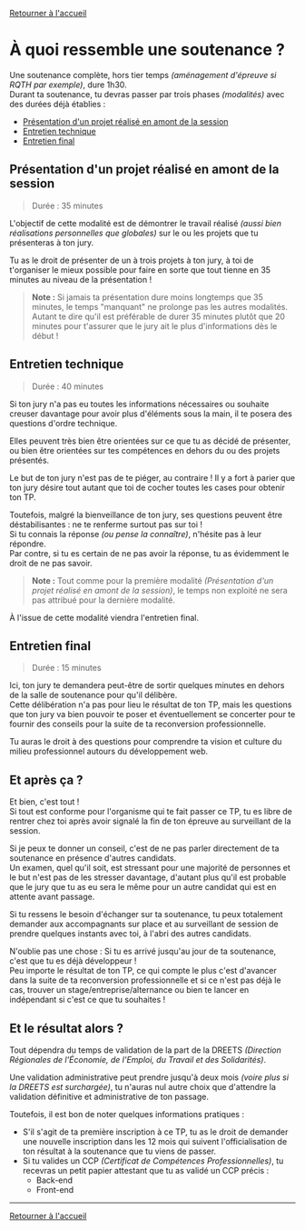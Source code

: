 [Retourner à l'accueil](./readme.md)

# À quoi ressemble une soutenance ?
Une soutenance complète, hors tier temps _(aménagement d'épreuve si RQTH par exemple)_, dure 1h30.  
Durant ta soutenance, tu devras passer par trois phases _(modalités)_ avec des durées déjà établies :
- [Présentation d'un projet réalisé en amont de la session](#présentation-dun-projet-réalisé-en-amont-de-la-session)
- [Entretien technique](#entretien-technique)
- [Entretien final](#entretien-final)

## Présentation d'un projet réalisé en amont de la session
> Durée : 35 minutes

L'objectif de cette modalité est de démontrer le travail réalisé _(aussi bien réalisations personnelles que globales)_ sur le ou les projets que tu présenteras à ton jury.

Tu as le droit de présenter de un à trois projets à ton jury, à toi de t'organiser le mieux possible pour faire en sorte que tout tienne en 35 minutes au niveau de la présentation !

> **Note :** Si jamais ta présentation dure moins longtemps que 35 minutes, le temps "manquant" ne prolonge
pas les autres modalités. Autant te dire qu'il est préférable de durer 35 minutes plutôt que 20 minutes
pour t'assurer que le jury ait le plus d'informations dès le début !

## Entretien technique
> Durée : 40 minutes

Si ton jury n'a pas eu toutes les informations nécessaires ou souhaite creuser davantage pour avoir plus d'éléments sous la main, il te posera des questions d'ordre technique.

Elles peuvent très bien être orientées sur ce que tu as décidé de présenter, ou bien être orientées sur tes compétences en dehors du ou des projets présentés.

Le but de ton jury n'est pas de te piéger, au contraire ! Il y a fort à parier que ton jury désire tout autant que toi de cocher toutes les cases pour obtenir ton TP.

Toutefois, malgré la bienveillance de ton jury, ses questions peuvent être déstabilisantes : ne te renferme surtout pas sur toi !  
Si tu connais la réponse _(ou pense la connaître)_, n'hésite pas à leur répondre.  
Par contre, si tu es certain de ne pas avoir la réponse, tu as évidemment le droit de ne pas savoir.

> **Note :** Tout comme pour la première modalité _(Présentation d'un projet réalisé en amont de la session)_,
le temps non exploité ne sera pas attribué pour la dernière modalité.

À l'issue de cette modalité viendra l'entretien final.

## Entretien final
> Durée : 15 minutes

Ici, ton jury te demandera peut-être de sortir quelques minutes en dehors de la salle de soutenance pour qu'il délibère.  
Cette délibération n'a pas pour lieu le résultat de ton TP, mais les questions que ton jury va bien pouvoir te poser et éventuellement se concerter pour te fournir des conseils pour la suite de ta reconversion professionnelle.

Tu auras le droit à des questions pour comprendre ta vision et culture du milieu professionnel autours du développement web.

## Et après ça ?
Et bien, c'est tout !  
Si tout est conforme pour l'organisme qui te fait passer ce TP, tu es libre de rentrer chez toi après avoir signalé la fin de ton épreuve au surveillant de la session.

Si je peux te donner un conseil, c'est de ne pas parler directement de ta soutenance en présence d'autres candidats.  
Un examen, quel qu'il soit, est stressant pour une majorité de personnes et le but n'est pas de les stresser davantage, d'autant plus qu'il est probable que le jury que tu as eu sera le même pour un autre candidat qui est en attente avant passage.

Si tu ressens le besoin d'échanger sur ta soutenance, tu peux totalement demander aux accompagnants sur place et au surveillant de session de prendre quelques instants avec toi, à l'abri des autres candidats.

N'oublie pas une chose : Si tu es arrivé jusqu'au jour de ta soutenance, c'est que tu es déjà développeur !  
Peu importe le résultat de ton TP, ce qui compte le plus c'est d'avancer dans la suite de ta reconversion professionnelle et si ce n'est pas déjà le cas, trouver un stage/entreprise/alternance ou bien te lancer en indépendant si c'est ce que tu souhaites !

## Et le résultat alors ?
Tout dépendra du temps de validation de la part de la DREETS _(Direction Régionales de l'Économie, de l'Emploi, du Travail et des Solidarités)_.

Une validation administrative peut prendre jusqu'à deux mois _(voire plus si la DREETS est surchargée)_, tu n'auras nul autre choix que d'attendre la validation définitive et administrative de ton passage.

Toutefois, il est bon de noter quelques informations pratiques :
- S'il s'agit de ta première inscription à ce TP, tu as le droit de demander une nouvelle inscription dans les 12 mois qui suivent l'officialisation de ton résultat à la soutenance que tu viens de passer.
- Si tu valides un CCP _(Certificat de Compétences Professionnelles)_, tu recevras un petit papier attestant que tu as validé un CCP précis :
  - Back-end
  - Front-end

---

[Retourner à l'accueil](./readme.md)